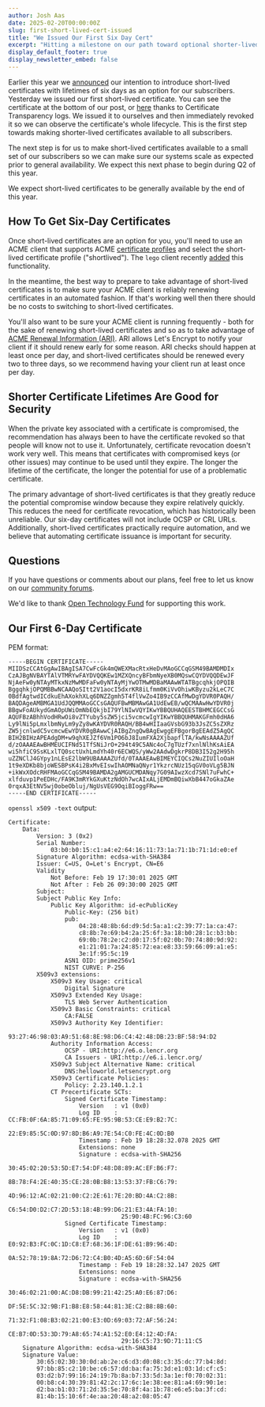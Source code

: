 ```yaml
---
author: Josh Aas
date: 2025-02-20T00:00:00Z
slug: first-short-lived-cert-issued
title: "We Issued Our First Six Day Cert"
excerpt: "Hitting a milestone on our path toward optional shorter-lived certs."
display_default_footer: true
display_newsletter_embed: false
---
```


Earlier this year we [announced](https://letsencrypt.org/2025/01/16/6-day-and-ip-certs/) our intention to introduce short-lived certificates with lifetimes of six days as an option for our subscribers. Yesterday we issued our first short-lived certificate. You can see the certificate at the bottom of our post, or [here](https://search.censys.io/certificates/8265479af7bb04b347260a54db915fb294ebaacd79cdb43d86d27336b690ad26) thanks to Certificate Transparency logs. We issued it to ourselves and then immediately revoked it so we can observe the certificate's whole lifecycle. This is the first step towards making shorter-lived certificates available to all subscribers.

The next step is for us to make short-lived certificates available to a small set of our subscribers so we can make sure our systems scale as expected prior to general availability. We expect this next phase to begin during Q2 of this year.

We expect short-lived certificates to be generally available by the end of this year.

## How To Get Six-Day Certificates

Once short-lived certificates are an option for you, you'll need to use an ACME client that supports ACME [certificate profiles](https://letsencrypt.org/docs/profiles/) and select the short-lived certificate profile ("shortlived"). The `lego` client recently [added](https://github.com/go-acme/lego/releases/tag/v4.22.0) this functionality.

In the meantime, the best way to prepare to take advantage of short-lived certificates is to make sure your ACME client is reliably renewing certificates in an automated fashion. If that's working well then there should be no costs to switching to short-lived certificates.

You'll also want to be sure your ACME client is running frequently - both for the sake of renewing short-lived certificates and so as to take advantage of [ACME Renewal Information (ARI)](https://letsencrypt.org/2023/03/23/improving-resliiency-and-reliability-with-ari/). ARI allows Let's Encrypt to notify your client if it should renew early for some reason. ARI checks should happen at least once per day, and short-lived certificates should be renewed every two to three days, so we recommend having your client run at least once per day.

## Shorter Certificate Lifetimes Are Good for Security

When the private key associated with a certificate is compromised, the recommendation has always been to have the certificate revoked so that people will know not to use it. Unfortunately, certificate revocation doesn't work very well. This means that certificates with compromised keys (or other issues) may continue to be used until they expire. The longer the lifetime of the certificate, the longer the potential for use of a problematic certificate.

The primary advantage of short-lived certificates is that they greatly reduce the potential compromise window because they expire relatively quickly. This reduces the need for certificate revocation, which has historically been unreliable. Our six-day certificates will not include OCSP or CRL URLs. Additionally, short-lived certificates practically require automation, and we believe that automating certificate issuance is important for security.

## Questions

If you have questions or comments about our plans, feel free to let us know on our [community forums](https://community.letsencrypt.org/).

We'd like to thank [Open Technology Fund](https://www.opentech.fund/) for supporting this work.

## Our First 6-Day Certificate

PEM format:

```
-----BEGIN CERTIFICATE-----
MIIDSzCCAtGgAwIBAgISA7CwFcGk4mQWEXMacRtxHeDvMAoGCCqGSM49BAMDMDIx
CzAJBgNVBAYTAlVTMRYwFAYDVQQKEw1MZXQncyBFbmNyeXB0MQswCQYDVQQDEwJF
NjAeFw0yNTAyMTkxNzMwMDFaFw0yNTAyMjYwOTMwMDBaMAAwWTATBgcqhkjOPQIB
BggqhkjOPQMBBwNCAAQoSItt2V1aocI5dxrKR8iLfmm0KiVvOhiwKByzu2kLeC7C
0BdfAgtwdICdkuEhAXokhXLq6DNZZgmh5T4flVwZo4IB9zCCAfMwDgYDVR0PAQH/
BAQDAgeAMBMGA1UdJQQMMAoGCCsGAQUFBwMBMAwGA1UdEwEB/wQCMAAwHwYDVR0j
BBgwFoAUkydGmAOpUWiOmNbEQkjbI79YlNIwVQYIKwYBBQUHAQEESTBHMCEGCCsG
AQUFBzABhhVodHRwOi8vZTYuby5sZW5jci5vcmcwIgYIKwYBBQUHMAKGFmh0dHA6
Ly9lNi5pLmxlbmNyLm9yZy8wKAYDVR0RAQH/BB4wHIIaaGVsbG93b3JsZC5sZXRz
ZW5jcnlwdC5vcmcwEwYDVR0gBAwwCjAIBgZngQwBAgEwggEFBgorBgEEAdZ5AgQC
BIH2BIHzAPEAdgDM+w9qhXEJZf6Vm1PO6bJ8IumFXA2XjbapflTA/kwNsAAAAZUf
d/zOAAAEAwBHMEUCIFNd51TfSNiJrO+294t49C5ANc4oC7gTUzf7xnlNlhKsAiEA
wi5hfiC9SsKLxlTQ0sctUxhLmdYh40r6ECWQS/yWw2AAdwDgkrP8DB3I52g2H95h
uZZNClJ4GYpy1nLEsE2lbW9UBAAAAZUfd/0TAAAEAwBIMEYCIQCs2NuZIUIloOaH
1t9eXDKb8bjoWESBPsK4i2BxMvEIswIhAOMNaQNyr1YkzrcNUz15qGV0oVLg5BJN
+ikWxXOdcRHFMAoGCCqGSM49BAMDA2gAMGUCMDANqy7G09AIwzXcd7SNl7uFwhC+
xlfduvp1PeEDHc/FA9K3mRYkGXuKtzNdOh7wcAIxALjEMDmBQiwXbB447oGkaZAe
0rqxA3EtNV5wj0obeObluj/NgUsVEG9OqiBIoggFRw==
-----END CERTIFICATE-----
```

`openssl x509 -text` output:

```
Certificate:
    Data:
        Version: 3 (0x2)
        Serial Number:
            03:b0:b0:15:c1:a4:e2:64:16:11:73:1a:71:1b:71:1d:e0:ef
        Signature Algorithm: ecdsa-with-SHA384
        Issuer: C=US, O=Let's Encrypt, CN=E6
        Validity
            Not Before: Feb 19 17:30:01 2025 GMT
            Not After : Feb 26 09:30:00 2025 GMT
        Subject:
        Subject Public Key Info:
            Public Key Algorithm: id-ecPublicKey
                Public-Key: (256 bit)
                pub:
                    04:28:48:8b:6d:d9:5d:5a:a1:c2:39:77:1a:ca:47:
                    c8:8b:7e:69:b4:2a:25:6f:3a:18:b0:28:1c:b3:bb:
                    69:0b:78:2e:c2:d0:17:5f:02:0b:70:74:80:9d:92:
                    e1:21:01:7a:24:85:72:ea:e8:33:59:66:09:a1:e5:
                    3e:1f:95:5c:19
                ASN1 OID: prime256v1
                NIST CURVE: P-256
        X509v3 extensions:
            X509v3 Key Usage: critical
                Digital Signature
            X509v3 Extended Key Usage:
                TLS Web Server Authentication
            X509v3 Basic Constraints: critical
                CA:FALSE
            X509v3 Authority Key Identifier:
                93:27:46:98:03:A9:51:68:8E:98:D6:C4:42:48:DB:23:BF:58:94:D2
            Authority Information Access:
                OCSP - URI:http://e6.o.lencr.org
                CA Issuers - URI:http://e6.i.lencr.org/
            X509v3 Subject Alternative Name: critical
                DNS:helloworld.letsencrypt.org
            X509v3 Certificate Policies:
                Policy: 2.23.140.1.2.1
            CT Precertificate SCTs:
                Signed Certificate Timestamp:
                    Version   : v1 (0x0)
                    Log ID    : CC:FB:0F:6A:85:71:09:65:FE:95:9B:53:CE:E9:B2:7C:
                                22:E9:85:5C:0D:97:8D:B6:A9:7E:54:C0:FE:4C:0D:B0
                    Timestamp : Feb 19 18:28:32.078 2025 GMT
                    Extensions: none
                    Signature : ecdsa-with-SHA256
                                30:45:02:20:53:5D:E7:54:DF:48:D8:89:AC:EF:B6:F7:
                                8B:78:F4:2E:40:35:CE:28:0B:B8:13:53:37:FB:C6:79:
                                4D:96:12:AC:02:21:00:C2:2E:61:7E:20:BD:4A:C2:8B:
                                C6:54:D0:D2:C7:2D:53:18:4B:99:D6:21:E3:4A:FA:10:
                                25:90:4B:FC:96:C3:60
                Signed Certificate Timestamp:
                    Version   : v1 (0x0)
                    Log ID    : E0:92:B3:FC:0C:1D:C8:E7:68:36:1F:DE:61:B9:96:4D:
                                0A:52:78:19:8A:72:D6:72:C4:B0:4D:A5:6D:6F:54:04
                    Timestamp : Feb 19 18:28:32.147 2025 GMT
                    Extensions: none
                    Signature : ecdsa-with-SHA256
                                30:46:02:21:00:AC:D8:DB:99:21:42:25:A0:E6:87:D6:
                                DF:5E:5C:32:9B:F1:B8:E8:58:44:81:3E:C2:B8:8B:60:
                                71:32:F1:08:B3:02:21:00:E3:0D:69:03:72:AF:56:24:
                                CE:B7:0D:53:3D:79:A8:65:74:A1:52:E0:E4:12:4D:FA:
                                29:16:C5:73:9D:71:11:C5
    Signature Algorithm: ecdsa-with-SHA384
    Signature Value:
        30:65:02:30:30:0d:ab:2e:c6:d3:d0:08:c3:35:dc:77:b4:8d:
        97:bb:85:c2:10:be:c6:57:dd:ba:fa:75:3d:e1:03:1d:cf:c5:
        03:d2:b7:99:16:24:19:7b:8a:b7:33:5d:3a:1e:f0:70:02:31:
        00:b8:c4:30:39:81:42:2c:17:6c:1e:38:ee:81:a4:69:90:1e:
        d2:ba:b1:03:71:2d:35:5e:70:8f:4a:1b:78:e6:e5:ba:3f:cd:
        81:4b:15:10:6f:4e:aa:20:48:a2:08:05:47
```
